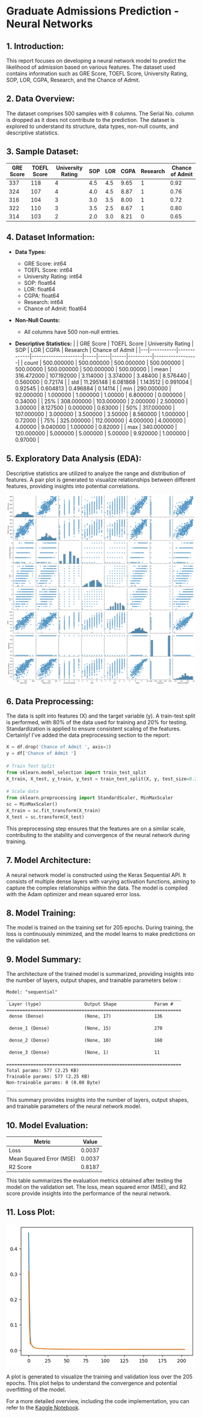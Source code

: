 # Graduate Admissions Prediction - Neural Networks

## 1. Introduction:
This report focuses on developing a neural network model to predict the likelihood of admission based on various features. The dataset used contains information such as GRE Score, TOEFL Score, University Rating, SOP, LOR, CGPA, Research, and the Chance of Admit.

## 2. Data Overview:
The dataset comprises 500 samples with 8 columns. The Serial No. column is dropped as it does not contribute to the prediction. The dataset is explored to understand its structure, data types, non-null counts, and descriptive statistics.

## 3. Sample Dataset:
| GRE Score | TOEFL Score | University Rating | SOP | LOR | CGPA | Research | Chance of Admit |
|-----------|-------------|---------------------|-----|-----|------|----------|------------------|
| 337       | 118         | 4                   | 4.5 | 4.5 | 9.65 | 1        | 0.92             |
| 324       | 107         | 4                   | 4.0 | 4.5 | 8.87 | 1        | 0.76             |
| 316       | 104         | 3                   | 3.0 | 3.5 | 8.00 | 1        | 0.72             |
| 322       | 110         | 3                   | 3.5 | 2.5 | 8.67 | 1        | 0.80             |
| 314       | 103         | 2                   | 2.0 | 3.0 | 8.21 | 0        | 0.65             |

## 4. Dataset Information:
- **Data Types:**
  - GRE Score: int64
  - TOEFL Score: int64
  - University Rating: int64
  - SOP: float64
  - LOR: float64
  - CGPA: float64
  - Research: int64
  - Chance of Admit: float64

- **Non-Null Counts:**
  - All columns have 500 non-null entries.

- **Descriptive Statistics:**
  | | GRE Score | TOEFL Score | University Rating | SOP | LOR | CGPA | Research | Chance of Admit |
  |---|-----------|-------------|---------------------|-----|-----|------|----------|------------------|
  | count | 500.000000 | 500.000000 | 500.000000 | 500.000000 | 500.00000 | 500.000000 | 500.000000 | 500.00000 |
  | mean | 316.472000 | 107.192000 | 3.114000 | 3.374000 | 3.48400 | 8.576440 | 0.560000 | 0.72174 |
  | std | 11.295148 | 6.081868 | 1.143512 | 0.991004 | 0.92545 | 0.604813 | 0.496884 | 0.14114 |
  | min | 290.000000 | 92.000000 | 1.000000 | 1.000000 | 1.00000 | 6.800000 | 0.000000 | 0.34000 |
  | 25% | 308.000000 | 103.000000 | 2.000000 | 2.500000 | 3.00000 | 8.127500 | 0.000000 | 0.63000 |
  | 50% | 317.000000 | 107.000000 | 3.000000 | 3.500000 | 3.50000 | 8.560000 | 1.000000 | 0.72000 |
  | 75% | 325.000000 | 112.000000 | 4.000000 | 4.000000 | 4.00000 | 9.040000 | 1.000000 | 0.82000 |
  | max | 340.000000 | 120.000000 | 5.000000 | 5.000000 | 5.00000 | 9.920000 | 1.000000 | 0.97000 |

## 5. Exploratory Data Analysis (EDA):
Descriptive statistics are utilized to analyze the range and distribution of features. A pair plot is generated to visualize relationships between different features, providing insights into potential correlations.

![eda](https://github.com/Kunal3012/NeuralNetworks_GraduateAdmissionPrediction/blob/main/pearplot.png)

## 6. Data Preprocessing:
The data is split into features (X) and the target variable (y). A train-test split is performed, with 80% of the data used for training and 20% for testing. Standardization is applied to ensure consistent scaling of the features.
Certainly! I've added the data preprocessing section to the report:

```python
X = df.drop('Chance of Admit ', axis=1)
y = df['Chance of Admit ']

# Train Test Split 
from sklearn.model_selection import train_test_split
X_train, X_test, y_train, y_test = train_test_split(X, y, test_size=0.2, random_state=42)

# Scale data 
from sklearn.preprocessing import StandardScaler, MinMaxScaler
sc = MinMaxScaler()
X_train = sc.fit_transform(X_train)
X_test = sc.transform(X_test)
```

This preprocessing step ensures that the features are on a similar scale, contributing to the stability and convergence of the neural network during training.

## 7. Model Architecture:
A neural network model is constructed using the Keras Sequential API. It consists of multiple dense layers with varying activation functions, aiming to capture the complex relationships within the data. The model is compiled with the Adam optimizer and mean squared error loss.

## 8. Model Training:
The model is trained on the training set for 205 epochs. During training, the loss is continuously minimized, and the model learns to make predictions on the validation set.

## 9. Model Summary:
The architecture of the trained model is summarized, providing insights into the number of layers, output shapes, and trainable parameters below :

```
Model: "sequential"
_________________________________________________________________
 Layer (type)                Output Shape              Param #   
=================================================================
 dense (Dense)               (None, 17)                136       
                                                                 
 dense_1 (Dense)             (None, 15)                270       
                                                                 
 dense_2 (Dense)             (None, 10)                160       
                                                                 
 dense_3 (Dense)             (None, 1)                 11        
                                                                 
=================================================================
Total params: 577 (2.25 KB)
Trainable params: 577 (2.25 KB)
Non-trainable params: 0 (0.00 Byte)
_________________________________________________________________
```

This summary provides insights into the number of layers, output shapes, and trainable parameters of the neural network model.

## 10. Model Evaluation:



| **Metric**              | **Value**                     |
|-------------------------|-------------------------------|
| Loss                    | 0.0037                        |
| Mean Squared Error (MSE)| 0.0037                        |
| R2 Score                | 0.8187                        |

This table summarizes the evaluation metrics obtained after testing the model on the validation set. The loss, mean squared error (MSE), and R2 score provide insights into the performance of the neural network.

## 11. Loss Plot:

![model training/epochs](https://github.com/Kunal3012/NeuralNetworks_GraduateAdmissionPrediction/blob/main/download.png)
    
A plot is generated to visualize the training and validation loss over the 205 epochs. This plot helps to understand the convergence and potential overfitting of the model.

For a more detailed overview, including the code implementation, you can refer to the [Kaggle Notebook](https://www.kaggle.com/code/kunal30122002/neuralnetworks-graduateadmissionprediction).